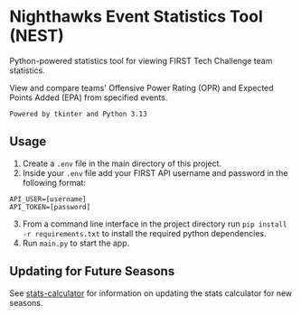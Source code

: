 # Nighthawks Event Statistics Tool (NEST)
Python-powered statistics tool for viewing FIRST Tech Challenge team statistics.

View and compare teams' Offensive Power Rating (OPR) and Expected Points Added (EPA) from specified events.

`Powered by tkinter and Python 3.13`

## Usage

1) Create a `.env` file in the main directory of this project.
2) Inside your `.env` file add your FIRST API username and password in the following format:
```
API_USER=[username]
API_TOKEN=[password]
```
3) From a command line interface in the project directory run `pip install -r requirements.txt` to install
the required python dependencies.
4) Run `main.py` to start the app.

## Updating for Future Seasons
See [stats-calculator](https://github.com/team24124/stats-calculator/blob/main/README.md) for information on updating the stats calculator for new seasons.